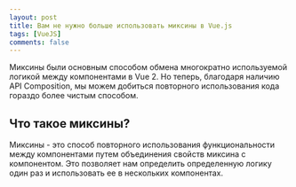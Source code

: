 ```yaml
---
layout: post
title: Вам не нужно больше использовать миксины в Vue.js
tags: [VueJS]
comments: false
---
```


Миксины были основным способом обмена многократно используемой логикой между компонентами в Vue 2. Но теперь, благодаря
наличию API Composition, мы можем добиться повторного использования кода гораздо более чистым способом.

## Что такое миксины?

Миксины - это способ повторного использования функциональности между компонентами путем объединения свойств миксина с
компонентом. Это позволяет нам определить определенную логику один раз и использовать ее в нескольких компонентах.

